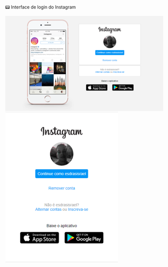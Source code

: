 :pager: ​Interface de login do Instagram

<img src="img\Instagram-homepage-pc.PNG" width="720" title="hover text"> <img src="img\Instagram-homepage-cel.PNG" width="360" title="hover text">
